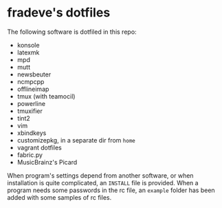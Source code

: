 fradeve's dotfiles
==================

The following software is dotfiled in this repo:

* konsole
* latexmk
* mpd
* mutt
* newsbeuter
* ncmpcpp
* offlineimap
* tmux (with teamocil)
* powerline
* tmuxifier
* tint2
* vim
* xbindkeys
* customizepkg, in a separate dir from `home`
* vagrant dotfiles
* fabric.py
* MusicBrainz's Picard

When program's settings depend from another software, or when installation is quite complicated, an `INSTALL` file is provided. When a program needs some passwords in the rc file, an `example` folder has been added with some samples of rc files.
